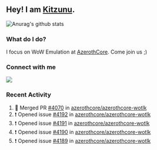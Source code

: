 ## Hey! I am [Kitzunu](https://Github.com/Kitzunu).

![Anurag's github stats](https://github-readme-stats.kitzunu.vercel.app/api?username=Kitzunu&show_icons=true)

### What do I do?

I focus on WoW Emulation at [AzerothCore](https://Github.com/AzerothCore). Come join us ;)

### Connect with me
[![](https://img.shields.io/badge/AzerothCore%20Discord-Connect%20with%20me!-green)](https://discord.com/invite/gkt4y2x)

### Recent Activity

<!--START_SECTION:activity-->
1. 🎉 Merged PR [#4070](https://github.com/azerothcore/azerothcore-wotlk/pull/4070) in [azerothcore/azerothcore-wotlk](https://github.com/azerothcore/azerothcore-wotlk)
2. ❗️ Opened issue [#4192](https://github.com/azerothcore/azerothcore-wotlk/issues/4192) in [azerothcore/azerothcore-wotlk](https://github.com/azerothcore/azerothcore-wotlk)
3. ❗️ Opened issue [#4191](https://github.com/azerothcore/azerothcore-wotlk/issues/4191) in [azerothcore/azerothcore-wotlk](https://github.com/azerothcore/azerothcore-wotlk)
4. ❗️ Opened issue [#4190](https://github.com/azerothcore/azerothcore-wotlk/issues/4190) in [azerothcore/azerothcore-wotlk](https://github.com/azerothcore/azerothcore-wotlk)
5. ❗️ Opened issue [#4189](https://github.com/azerothcore/azerothcore-wotlk/issues/4189) in [azerothcore/azerothcore-wotlk](https://github.com/azerothcore/azerothcore-wotlk)
<!--END_SECTION:activity-->
